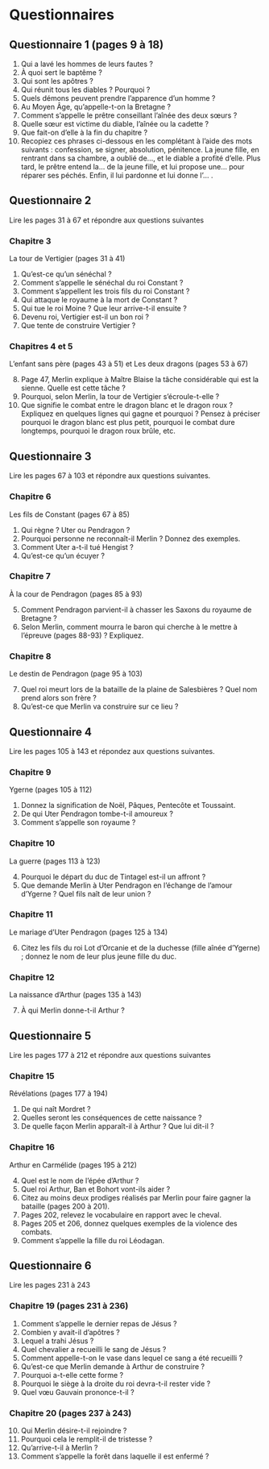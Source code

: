 # Questionnaires

## Questionnaire 1 (pages 9 à 18)

1. Qui a lavé les hommes de leurs fautes ?
2. À quoi sert le baptême ?
3. Qui sont les apôtres ?
4. Qui réunit tous les diables ? Pourquoi ?
5. Quels démons peuvent prendre l’apparence d’un homme ?
6. Au Moyen Âge, qu’appelle-t-on la Bretagne ?
7. Comment s’appelle le prêtre conseillant l’aînée des deux sœurs ?
8. Quelle sœur est victime du diable, l’aînée ou la cadette ?
9. Que fait-on d’elle à la fin du chapitre ?
10. Recopiez ces phrases ci-dessous en les complétant à l’aide des mots suivants : confession, se signer, absolution, pénitence.
	La jeune fille, en rentrant dans sa chambre, a oublié de…, et le diable a profité d’elle. Plus tard, le prêtre entend la… de la jeune fille, et lui propose une… pour réparer ses péchés. Enfin, il lui pardonne et lui donne l’… .

## Questionnaire 2

Lire les pages 31 à 67 et répondre aux questions suivantes

### Chapitre 3
La tour de Vertigier (pages 31 à 41)

1. Qu’est-ce qu’un sénéchal ?
2. Comment s’appelle le sénéchal du roi Constant ?
3. Comment s’appellent les trois fils du roi Constant ?
4. Qui attaque le royaume à la mort de Constant ?
5. Qui tue le roi Moine ? Que leur arrive-t-il ensuite ?
6. Devenu roi, Vertigier est-il un bon roi ?
7. Que tente de construire Vertigier ?

### Chapitres 4 et 5
L’enfant sans père (pages 43 à 51) et Les deux dragons (pages 53 à 67)

8. Page 47, Merlin explique à Maître Blaise la tâche considérable qui est la sienne. Quelle est cette tâche ?
9. Pourquoi, selon Merlin, la tour de Vertigier s’écroule-t-elle ?
10. Que signifie le combat entre le dragon blanc et le dragon roux ? Expliquez en quelques lignes qui gagne et pourquoi ?
Pensez à préciser pourquoi le dragon blanc est plus petit, pourquoi le combat dure longtemps, pourquoi le dragon roux brûle, etc.

## Questionnaire 3

Lire les pages 67 à 103 et répondre aux questions suivantes.

### Chapitre 6
Les fils de Constant (pages 67 à 85)

1. Qui règne ? Uter ou Pendragon ?
2. Pourquoi personne ne reconnaît-il Merlin ? Donnez des exemples.
3. Comment Uter a-t-il tué Hengist ?
4. Qu’est-ce qu’un écuyer ?

### Chapitre  7
À la cour de Pendragon (pages 85 à 93)

5. Comment Pendragon parvient-il à chasser les Saxons du royaume de Bretagne ?
6. Selon Merlin, comment mourra le baron qui cherche à le mettre à l’épreuve (pages 88-93) ? Expliquez.

### Chapitre 8
Le destin de Pendragon (page 95 à 103)

7. Quel roi meurt lors de la bataille de la plaine de Salesbières ? Quel nom prend alors son frère ?
8. Qu’est-ce que Merlin va construire sur ce lieu ?

## Questionnaire 4

Lire les pages 105 à 143 et répondez aux questions suivantes.

### Chapitre 9
Ygerne (pages 105 à 112)

1. Donnez la signification de Noël, Pâques, Pentecôte et Toussaint.
2. De qui Uter Pendragon tombe-t-il amoureux ?
3. Comment s’appelle son royaume ?

### Chapitre 10
La guerre (pages 113 à 123)

4. Pourquoi le départ du duc de Tintagel est-il un affront ?
5. Que demande Merlin à Uter Pendragon en l’échange de l’amour d’Ygerne ? Quel fils naît de leur union ?

### Chapitre 11
Le mariage d’Uter Pendragon (pages 125 à 134)

6. Citez les fils du roi Lot d’Orcanie et de la duchesse (fille aînée d’Ygerne) ; donnez le nom de leur plus jeune fille du duc.

### Chapitre 12
La naissance d’Arthur (pages 135 à 143)

7. À qui Merlin donne-t-il Arthur ?

## Questionnaire 5

Lire les pages 177 à 212 et répondre aux questions suivantes

### Chapitre 15
Révélations (pages 177 à 194)

1. De qui naît Mordret ?
2. Quelles seront les conséquences de cette naissance ?
3. De quelle façon Merlin apparaît-il à Arthur ? Que lui dit-il ?

### Chapitre 16
Arthur en Carmélide (pages 195 à 212)

4. Quel est le nom de l’épée d’Arthur ?
5. Quel roi Arthur, Ban et Bohort vont-ils aider ?
6. Citez au moins deux prodiges réalisés par Merlin pour faire gagner la bataille (pages 200 à 201).
7. Pages 202, relevez le vocabulaire en rapport avec le cheval.
8. Pages 205 et 206, donnez quelques exemples de la violence des combats.
9. Comment s’appelle la fille du roi Léodagan.

## Questionnaire 6

Lire les pages 231 à 243

### Chapitre 19 (pages 231 à 236)

1. Comment s’appelle le dernier repas de Jésus ?
2. Combien y avait-il d’apôtres ?
3. Lequel a trahi Jésus ?
4. Quel chevalier a recueilli le sang de Jésus ?
5. Comment appelle-t-on le vase dans lequel ce sang a été recueilli ?
6. Qu’est-ce que Merlin demande à Arthur de construire ?
7. Pourquoi a-t-elle cette forme ?
8. Pourquoi le siège à la droite du roi devra-t-il rester vide ?
9. Quel vœu Gauvain prononce-t-il ?

### Chapitre 20 (pages 237 à 243)

10. Qui Merlin désire-t-il rejoindre ?
11. Pourquoi cela le remplit-il de tristesse ?
12. Qu’arrive-t-il à Merlin ?
13. Comment s’appelle la forêt dans laquelle il est enfermé ?
 


 